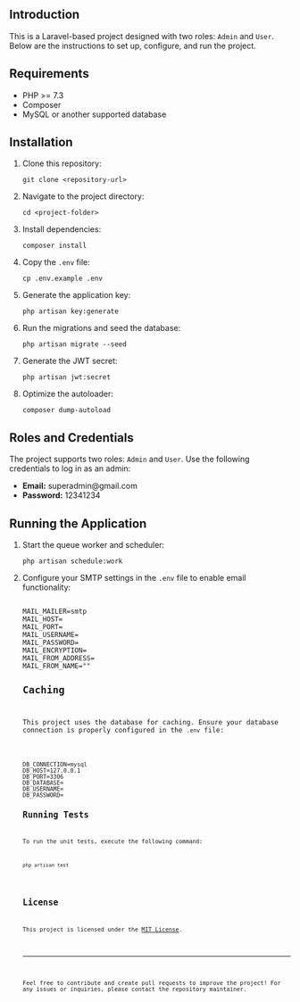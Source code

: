 <h2>Introduction</h2>
<p>This is a Laravel-based project designed with two roles: <code>Admin</code> and <code>User</code>. Below are the instructions to set up, configure, and run the project.</p>

<h2>Requirements</h2>
<ul>
    <li>PHP >= 7.3</li>
    <li>Composer</li>
    <li>MySQL or another supported database</li>
</ul>

<h2>Installation</h2>
<ol>
    <li>Clone this repository:
        <pre><code>git clone &lt;repository-url&gt;</code></pre>
    </li>
    <li>Navigate to the project directory:
        <pre><code>cd &lt;project-folder&gt;</code></pre>
    </li>
    <li>Install dependencies:
        <pre><code>composer install</code></pre>
    </li>
    <li>Copy the <code>.env</code> file:
        <pre><code>cp .env.example .env</code></pre>
    </li>
    <li>Generate the application key:
        <pre><code>php artisan key:generate</code></pre>
    </li>
    <li>Run the migrations and seed the database:
        <pre><code>php artisan migrate --seed</code></pre>
    </li>
    <li>Generate the JWT secret:
        <pre><code>php artisan jwt:secret</code></pre>
    </li>
    <li>Optimize the autoloader:
        <pre><code>composer dump-autoload</code></pre>
    </li>
</ol>

<h2>Roles and Credentials</h2>
<p>The project supports two roles: <code>Admin</code> and <code>User</code>. Use the following credentials to log in as an admin:</p>
<ul>
    <li><strong>Email:</strong> superadmin@gmail.com</li>
    <li><strong>Password:</strong> 12341234</li>
</ul>

<h2>Running the Application</h2>
<ol>
    <li>Start the queue worker and scheduler:
        <pre><code>php artisan schedule:work</code></pre>
    </li>
    <li>Configure your SMTP settings in the <code>.env</code> file to enable email functionality:
        <pre><code>
MAIL_MAILER=smtp
MAIL_HOST=<your-smtp-host>
MAIL_PORT=<your-smtp-port>
MAIL_USERNAME=<your-smtp-username>
MAIL_PASSWORD=<your-smtp-password>
MAIL_ENCRYPTION=<tls/ssl>
MAIL_FROM_ADDRESS=<your-email>
MAIL_FROM_NAME="<your-name>"
<h2>Caching</h2>
<p>This project uses the database for caching. Ensure your database connection is properly configured in the <code>.env</code> file:</p>
<pre><code>
DB_CONNECTION=mysql
DB_HOST=127.0.0.1
DB_PORT=3306
DB_DATABASE=<your-database>
DB_USERNAME=<your-username>
DB_PASSWORD=<your-password>
<h2>Running Tests</h2>
<p>To run the unit tests, execute the following command:</p>
<pre><code>php artisan test</code></pre>

<h2>License</h2>
<p>This project is licensed under the <a href="LICENSE">MIT License</a>.</p>

<hr>

<p>Feel free to contribute and create pull requests to improve the project! For any issues or inquiries, please contact the repository maintainer.</p>
